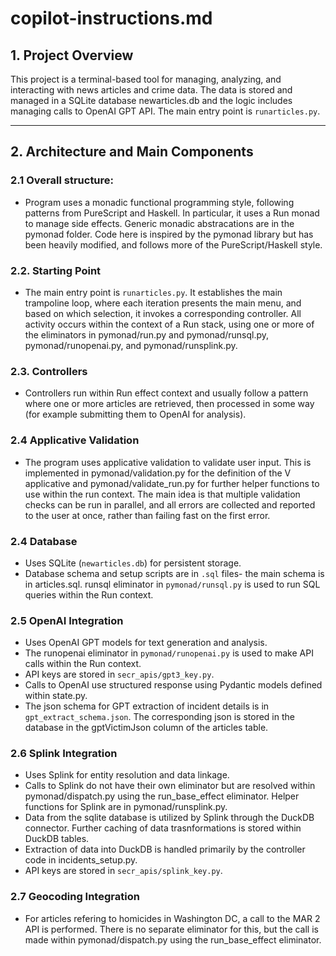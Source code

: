 # copilot-instructions.md


## 1. Project Overview

This project is a terminal-based tool for managing, analyzing, and interacting with news articles and crime data. The data is stored and managed in a SQLite database  newarticles.db and the logic includes managing calls to OpenAI GPT API. The main entry point is `runarticles.py`.

---

## 2. Architecture and Main Components

### 2.1 Overall structure:
- Program uses a monadic functional programming style, following patterns from PureScript and Haskell. In particular, it uses a Run monad to manage side effects.  Generic monadic abstracations are in the pymonad folder. Code here is inspired by the pymonad library but has been heavily modified, and follows more of the PureScript/Haskell style.

### 2.2. Starting Point
- The main entry point is `runarticles.py`. It establishes the main trampoline loop, where each iteration presents the main menu, and based on which selection, it invokes a corresponding controller.  All activity occurs within the context of a Run stack, using one or more of the eliminators in pymonad/run.py and pymonad/runsql.py, pymonad/runopenai.py, and pymonad/runsplink.py.

### 2.3. Controllers
- Controllers run within Run effect context and usually follow a pattern where one or more articles are retrieved, then processed in some way (for example submitting them to OpenAI for analysis).

### 2.4 Applicative Validation
- The program uses applicative validation to validate user input.  This is implemented in pymonad/validation.py for the definition of the V applicative and pymonad/validate_run.py for further helper functions to use within the run context.  The main idea is that multiple validation checks can be run in parallel, and all errors are collected and reported to the user at once, rather than failing fast on the first error.

### 2.4 Database
- Uses SQLite (`newarticles.db`) for persistent storage.
- Database schema and setup scripts are in `.sql` files- the main schema is in articles.sql.  runsql eliminator in `pymonad/runsql.py` is used to run SQL queries within the Run context.

### 2.5 OpenAI Integration
- Uses OpenAI GPT models for text generation and analysis.
- The runopenai eliminator in `pymonad/runopenai.py` is used to make API calls within the Run context.
- API keys are stored in `secr_apis/gpt3_key.py`.
- Calls to OpenAI use structured response using Pydantic models defined within state.py.
- The json schema for GPT extraction of incident details is in `gpt_extract_schema.json`. The corresponding json is stored in the database in the gptVictimJson column of the articles table.

### 2.6 Splink Integration
- Uses Splink for entity resolution and data linkage.
- Calls to Splink do not have their own eliminator but are resolved within pymonad/dispatch.py using the run_base_effect eliminator. Helper functions for Splink are in pymonad/runsplink.py.
- Data from the sqlite database is utilized by Splink through the DuckDB connector. Further caching of data trasnformations is stored within DuckDB tables.
- Extraction of data into DuckDB is handled primarily by the controller code in incidents_setup.py.
- API keys are stored in `secr_apis/splink_key.py`.

### 2.7 Geocoding Integration
- For articles refering to homicides in Washington DC, a call to the MAR 2 API is performed. There is no separate eliminator for this, but the call is made within pymonad/dispatch.py using the run_base_effect eliminator.


